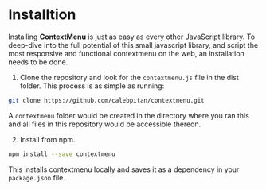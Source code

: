 # Installtion

Installing **ContextMenu** is just as easy as every other JavaScript library. To deep-dive into the full potential of this small javascript library, and script the most responsive and functional contextmenu on the web, an installation needs to be done.

  1. Clone the repository and look for the `contextmenu.js` file in the dist folder. This process is as simple as running:
  ```bash
  git clone https://github.com/calebpitan/contextmenu.git
  ```
  A `contextmenu` folder would be created in the directory where you ran this and all files in this repository would be accessible thereon.

  2. Install from npm.
  ```bash
  npm install --save contextmenu
  ```
  This installs contextmenu locally and saves it as a dependency in your `package.json` file.
